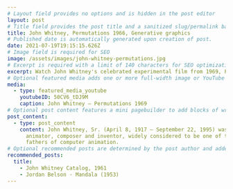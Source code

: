 ```yaml
---
# Layout field provides no options and is hidden in the post editor
layout: post
# Title field provides the post title and a sanitized slug/permalink based on the title content. !!! Use a descriptive title and then do not change it !!!
title: John Whitney, Permutations 1966, Generative graphics
# Published date is automatically generated upon creation of post.
date: 2021-07-19T19:15:15.626Z
# Image field is required for SEO
image: /assets/images/john-whitney-permutations.jpg
# Excerpt is required with a limit of 140 characters for SEO optimization
excerpt: Watch John Whitney's celebrated experimental film from 1969, Permutations.
# Optional featured media adds one or more full-width image or YouTube embeds to the top of the post.
media:
  - type: featured_media_youtube
    youtubeID: 50CV6_tDJ9M
    caption: John Whitney – Permutations 1969
# Optional post content features a mini pagebuilder to add blocks of written content, images, and YouTube embeds to the post. Recommended at least one instance of WYSIWYG block.
post_content:
  - type: post_content
    content: John Whitney, Sr. (April 8, 1917 – September 22, 1995) was an American
      animator, composer and inventor, widely considered to be one of the
      fathers of computer animation.
# Optional recommended posts are determined by the post author and added here. This is good for SEO and internal linking.
recommended_posts:
  title:
    - John Whitney Catalog, 1961
    - Jordan Belson - Mandala (1953)
---
```


